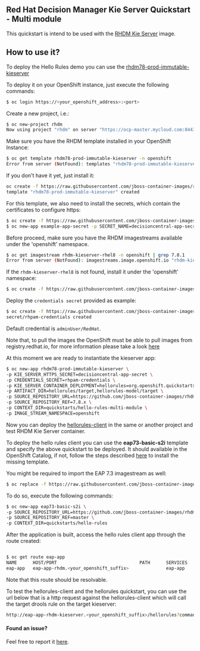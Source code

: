 ## Red Hat Decision Manager Kie Server Quickstart - Multi module

This quickstart is intend to be used with the [RHDM Kie Server](https://github.com/jboss-container-images/rhdm-7-openshift-image/tree/7.8.x/kieserver) image.

## How to use it?

To deploy the Hello Rules demo you can use the [rhdm78-prod-immutable-kieserver](https://github.com/jboss-container-images/rhdm-7-openshift-image/blob/7.8.x/templates/rhdm78-prod-immutable-kieserver.yaml)

To deploy it on your OpenShift instance, just execute the following commands:

```bash
$ oc login https://<your_openshift_address>:<port>
```

Create a new project, i.e.:

```bash
$ oc new-project rhdm
Now using project "rhdm" on server "https://ocp-master.mycloud.com:8443".
```


Make sure you have the RHDM template installed in your OpenShift Instance:
```bash
$ oc get template rhdm78-prod-immutable-kieserver -n openshift
Error from server (NotFound): templates "rhdm78-prod-immutable-kieserver" not found
```
If you don't have it yet, just install it:

```bash
oc create -f https://raw.githubusercontent.com/jboss-container-images/rhdm-7-openshift-image/7.8.x/templates/rhdm78-prod-immutable-kieserver.yaml -n openshift
template "rhdm78-prod-immutable-kieserver" created
```

For this template, we also need to install the secrets, which contain the certificates to configure https:
```bash
$ oc create -f https://raw.githubusercontent.com/jboss-container-images/rhdm-7-openshift-image/7.8.x/example-app-secret-template.yaml
$ oc new-app example-app-secret -p SECRET_NAME=decisioncentral-app-secret
```

Before proceed, make sure you have the RHDM imagestreams available under the 'openshift' namespace.
```bash
$ oc get imagestream rhdm-kieserver-rhel8 -n openshift | grep 7.8.1
Error from server (NotFound): imagestreams.image.openshift.io "rhdm-kieserver-rhel8" not found
```
If the `rhdm-kieserver-rhel8` is not found, install it under the 'openshift' namespace:

```bash
$ oc create -f https://raw.githubusercontent.com/jboss-container-images/rhdm-7-openshift-image/7.8.x/rhdm78-image-streams.yaml -n openshift
```

Deploy the `credentials secret` provided as example:

```bash
$ oc create -f https://raw.githubusercontent.com/jboss-container-images/rhdm-7-openshift-image/7.8.x/example-credentials.yaml
secret/rhpam-credentials created
```

Default credential is `adminUser/RedHat`.

Note that, to pull the images the OpenShift must be able to pull images from registry.redhat.io, for more information
please take a look [here](https://access.redhat.com/RegistryAuthentication)

At this moment we are ready to instantiate the kieserver app:


```bash
$ oc new-app rhdm78-prod-immutable-kieserver \
-p KIE_SERVER_HTTPS_SECRET=decisioncentral-app-secret \
-p CREDENTIALS_SECRET=rhpam-credentials \
-p KIE_SERVER_CONTAINER_DEPLOYMENT=hellorules=org.openshift.quickstarts:rhdm-kieserver-hellorules:1.6.0-SNAPSHOT \
-p ARTIFACT_DIR=hellorules/target,hellorules-model/target \
-p SOURCE_REPOSITORY_URL=https://github.com/jboss-container-images/rhdm-7-openshift-image.git \
-p SOURCE_REPOSITORY_REF=7.8.x \
-p CONTEXT_DIR=quickstarts/hello-rules-multi-module \
-p IMAGE_STREAM_NAMESPACE=openshift
```


Now you can deploy the [hellorules-client](hellorules-client) in the same or another project and test RHDM Kie Server container.

To deploy the hello rules client you can use the **eap73-basic-s2i** template and specify the above quickstart to be deployed. It should available in the OpenShift Catalog, 
if not, follow the steps described [here](https://github.com/jboss-container-images/jboss-eap-7-openshift-image/blob/eap73/README.adoc) to install the missing template. 

You might be required to import the EAP 7.3 imagestream as well:
```bash
$ oc replace -f https://raw.githubusercontent.com/jboss-container-images/jboss-eap-7-openshift-image/eap73/templates/eap73-image-stream.json -n openshift
```


To do so, execute the following commands:

```bash
$ oc new-app eap73-basic-s2i \
-p SOURCE_REPOSITORY_URL=https://github.com/jboss-container-images/rhdm-7-openshift-image.git \
-p SOURCE_REPOSITORY_REF=master \
-p CONTEXT_DIR=quickstarts/hello-rules
```


After the application is built, access the hello rules client app through the route created:
```bash

$ oc get route eap-app
NAME      HOST/PORT                               PATH      SERVICES   PORT      TERMINATION   WILDCARD
eap-app   eap-app-rhdm.<your_openshift_suffix>              eap-app    <all>                   None
```

Note that this route should be resolvable.

To test the hellorules-client and the hellorules quickstart, you can use the url below that is a http request against the hellorules-client which
will call the target drools rule on the target kieserver:

```bash
http://eap-app-rhdm-kieserver.<your_openshift_suffix>/hellorules?command=runRemoteRest&protocol=http&host=myapp-kieserver&port=8080&username=adminUser&password=RedHat
```

#### Found an issue?
Feel free to report it [here](https://github.com/jboss-container-images/rhdm-7-openshift-image/issues/new).
